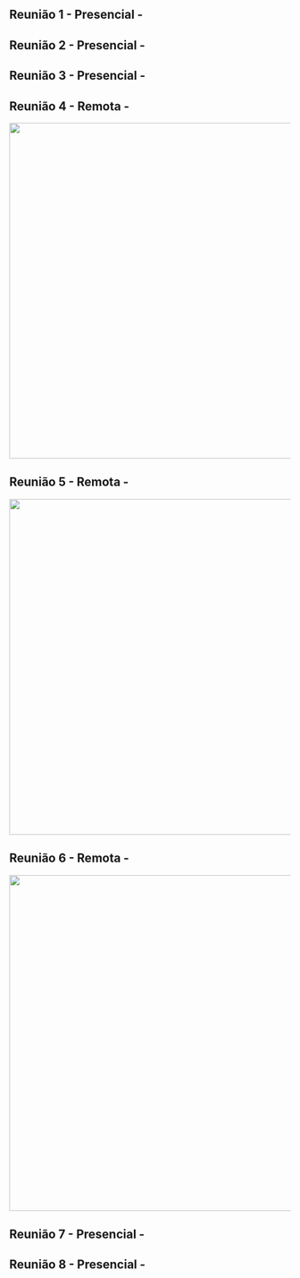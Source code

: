 ## Reunião 1 - Presencial - 


## Reunião 2 - Presencial - 


## Reunião 3 - Presencial - 


## Reunião 4 - Remota -
<p align="center">
  <img src="https://drive.google.com/uc?export=view&id=1y1u5nUzmBPnKWaMu7buIduttU3BCmzXz" height="600"  width="800"/>
</p>

## Reunião 5 - Remota -
<p align="center">
  <img src="https://drive.google.com/uc?export=view&id=1lFl9Pr5b6WDc49VQiUj_CfSd_y7f74ff" height="600"  width="800"/>
</p>

## Reunião 6 - Remota -
<p align="center">
  <img src="https://drive.google.com/uc?export=view&id=1TUWAhcS2OdnHT7n0HSzebU99RAZI1MOh" height="600"  width="800"/>
</p>

## Reunião 7 - Presencial -


## Reunião 8 - Presencial -
